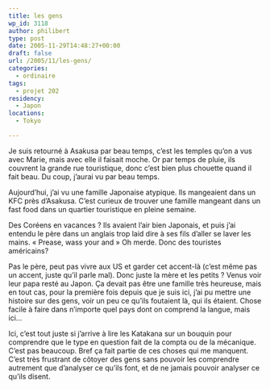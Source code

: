 ```yaml
---
title: les gens
wp_id: 3118
author: philibert
type: post
date: 2005-11-29T14:48:27+00:00
draft: false
url: /2005/11/les-gens/
categories:
  - ordinaire
tags:
  - projet 202
residency:
  - Japon
locations:
  - Tokyo

---
```

Je suis retourné à Asakusa par beau temps, c&rsquo;est les temples qu&rsquo;on a vus avec Marie, mais avec elle il faisait moche. Or par temps de pluie, ils couvrent la grande rue touristique, donc c&rsquo;est bien plus chouette quand il fait beau. Du coup, j&rsquo;aurai vu par beau temps.

Aujourd&rsquo;hui, j&rsquo;ai vu une famille Japonaise atypique. Ils mangeaient dans un KFC près d&rsquo;Asakusa. C&rsquo;est curieux de trouver une famille mangeant dans un fast food dans un quartier touristique en pleine semaine.

Des Coréens en vacances ? Ils avaient l&rsquo;air bien Japonais, et puis j&rsquo;ai entendu le père dans un anglais trop laid dire à ses fils d&rsquo;aller se laver les mains. « Prease, wass your and » Oh merde. Donc des touristes américains?
  
Pas le père, peut pas vivre aux US et garder cet accent-là (c&rsquo;est même pas un accent, juste qu&rsquo;il parle mal). Donc juste la mère et les petits ? Venus voir leur papa resté au Japon. Ça devait pas être une famille très heureuse, mais en tout cas, pour la première fois depuis que je suis ici, j&rsquo;ai pu mettre une histoire sur des gens, voir un peu ce qu&rsquo;ils foutaient là, qui ils étaient. Chose facile à faire dans n&rsquo;importe quel pays dont on comprend la langue, mais ici&#8230; 

Ici, c&rsquo;est tout juste si j&rsquo;arrive à lire les Katakana sur un bouquin pour comprendre que le type en question fait de la compta ou de la mécanique. C&rsquo;est pas beaucoup. Bref ça fait partie de ces choses qui me manquent. C&rsquo;est très frustrant de côtoyer des gens sans pouvoir les comprendre autrement que d&rsquo;analyser ce qu&rsquo;ils font, et de ne jamais pouvoir analyser ce qu&rsquo;ils disent.